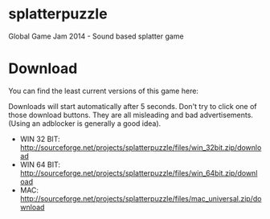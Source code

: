 splatterpuzzle
==============

Global Game Jam 2014 - Sound based splatter game


Download
========
You can find the least current versions of this game here:

Downloads will start automatically after 5 seconds. Don't try to click one of those download buttons. They are all misleading and bad advertisements. (Using an adblocker is generally a good idea).

* WIN 32 BIT: http://sourceforge.net/projects/splatterpuzzle/files/win_32bit.zip/download
* WIN 64 BIT: http://sourceforge.net/projects/splatterpuzzle/files/win_64bit.zip/download
* MAC: http://sourceforge.net/projects/splatterpuzzle/files/mac_universal.zip/download


